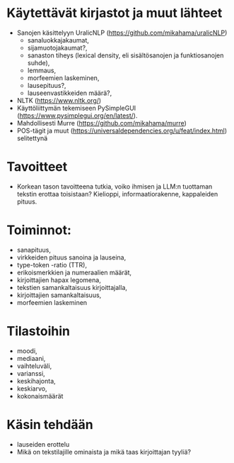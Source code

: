 # Käytettävät kirjastot ja muut lähteet
- Sanojen käsittelyyn UralicNLP (https://github.com/mikahama/uralicNLP)
  - sanaluokkajakaumat,
  - sijamuotojakaumat?,
  - sanaston tiheys (lexical density, eli sisältösanojen ja funktiosanojen suhde),
  - lemmaus,
  - morfeemien laskeminen,
  - lausepituus?,
  - lauseenvastikkeiden määrä?,
- NLTK (https://www.nltk.org/)
- Käyttöliittymän tekemiseen PySimpleGUI (https://www.pysimplegui.org/en/latest/).
- Mahdollisesti Murre (https://github.com/mikahama/murre)
- POS-tägit ja muut (https://universaldependencies.org/u/feat/index.html) selitettynä

# Tavoitteet
- Korkean tason tavoitteena tutkia, voiko ihmisen ja LLM:n tuottaman tekstin erottaa toisistaan? Kielioppi, informaatiorakenne, kappaleiden pituus.

# Toiminnot:
- sanapituus,
- virkkeiden pituus sanoina ja lauseina,
- type-token -ratio (TTR),
- erikoismerkkien ja numeraalien määrät,
- kirjoittajien hapax legomena,
- tekstien samankaltaisuus kirjoittajalla,
- kirjoittajien samankaltaisuus,
- morfeemien laskeminen

# Tilastoihin
- moodi,
- mediaani,
- vaihteluväli,
- varianssi,
- keskihajonta,
- keskiarvo,
- kokonaismäärät

# Käsin tehdään
- lauseiden erottelu
- Mikä on tekstilajille ominaista ja mikä taas kirjoittajan tyyliä?
